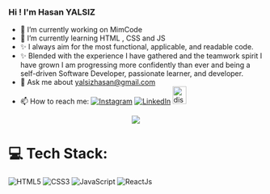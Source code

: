 ### Hi !  I'm Hasan YALSIZ

- 🔭 I’m currently working on MimCode
- 🌱 I’m currently learning HTML , CSS and JS
- ✨ I always aim for the most functional, applicable, and readable code.
- ✨ Blended with the experience I have gathered and the teamwork spirit I have grown I am progressing more confidently than ever and being a self-driven Software Developer, passionate learner, and developer.
- 💬 Ask me about yalsizhasan@gmail.com
- 📫 How to reach me: [![Instagram](https://img.shields.io/badge/Instagram-%23E4405F.svg?logo=Instagram&logoColor=white)](https://instagram.com/hasanyalsiz) [![LinkedIn](https://img.shields.io/badge/LinkedIn-%230077B5.svg?logo=linkedin&logoColor=white)](https://linkedin.com/in/hasanyalsiz/) [<img src="https://raw.githubusercontent.com/maurodesouza/profile-readme-generator/master/src/assets/icons/social/discord/default.svg" width="27" height="35" alt="discord logo"  />](https://discordapp.com/users/1104739068723609731)


<div align="center">
  <img src="https://profile-counter.glitch.me/hasanyalsiz/count.svg?"  />
</div>

# 💻 Tech Stack:
![HTML5](https://img.shields.io/badge/html5-%23E34F26.svg?style=for-the-badge&logo=html5&logoColor=white) 
![CSS3](https://img.shields.io/badge/css3-%231572B6.svg?style=for-the-badge&logo=css3&logoColor=white) 
![JavaScript](https://img.shields.io/badge/javascript-%23323330.svg?style=for-the-badge&logo=javascript&logoColor=%23F7DF1E)
![ReactJs](https://img.shields.io/badge/react-%2320232a.svg?style=for-the-badge&logo=react&logoColor=%2361DAFB)


